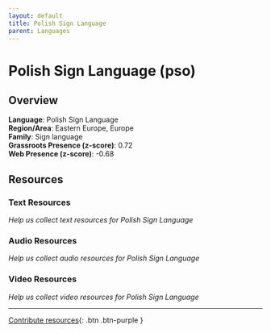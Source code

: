 ```yaml
---
layout: default
title: Polish Sign Language
parent: Languages
---
```


# Polish Sign Language (pso)

## Overview

**Language**: Polish Sign Language  
**Region/Area**: Eastern Europe, Europe  
**Family**: Sign language  
**Grassroots Presence (z-score)**: 0.72  
**Web Presence (z-score)**: -0.68  

## Resources

### Text Resources
*Help us collect text resources for Polish Sign Language*

### Audio Resources
*Help us collect audio resources for Polish Sign Language*

### Video Resources
*Help us collect video resources for Polish Sign Language*

---

[Contribute resources](https://forms.office.com/e/1SfLJx3u1r){: .btn .btn-purple }
